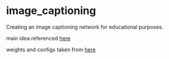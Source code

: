 # image_captioning

Creating an image captioning network for educational purposes.

main idea referenced [here](https://journalofbigdata.springeropen.com/articles/10.1186/s40537-022-00571-w#:~:text=One%20of%20the%20most%20successful,or%20one%20of%20their%20variants.)

weights and configs taken from [here](https://github.com/hhk7734/tensorflow-yolov4)

